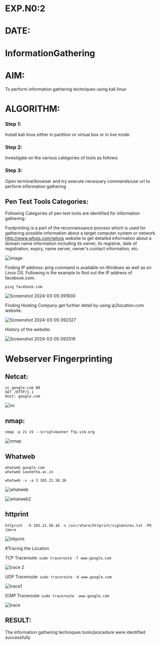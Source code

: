 # EXP.N0:2
# DATE:

# InformationGathering

# AIM:

To perform information gathering techniques using kali linux 

# ALGORITHM:

### Step 1:

Install kali linux either in partition or virtual box or in live mode

### Step 2:

Investigate on the various categories of tools as follows:

### Step 3:
Open terminal/browser and try execute necessary commands/use url to perform information gathering


## Pen Test Tools Categories:  

Following Categories of pen test tools are identified for information gathering:

Footprinting is a part of the reconnaissance process which is used for gathering possible information about a target computer system or network.
http://www.whois.com/whois website to get detailed information about a domain name information including its owner, its registrar, date of registration, expiry, name server, owner's contact information, etc.


![image](https://github.com/Shree-Ram-R/InformationGathering/assets/121288490/2bc2caa1-ddf2-4df7-99a8-c25a87a5a7ed)

Finding IP address:
ping command is available on Windows as well as on Linux OS. Following is the example to find out the IP address of facebook.com.
```
ping facebook.com
```

![Screenshot 2024-03-05 091930](https://github.com/Shree-Ram-R/InformationGathering/assets/121288490/62d85775-7829-475f-92a1-40a9aef114f7)

Finding Hosting Company
get further detail by using ip2location.com website.

![Screenshot 2024-03-05 092327](https://github.com/Shree-Ram-R/InformationGathering/assets/121288490/2bf8a719-4ae7-496c-b591-8c829d48820b)

History of the website:

![Screenshot 2024-03-05 092519](https://github.com/Shree-Ram-R/InformationGathering/assets/121288490/778bc992-e58d-4922-ba95-08838d3e4719)

# Webserver Fingerprinting
## Netcat:

```
nc google.com 80
GET /HTTP/1.1
Host: google.com
```

![nc](https://github.com/Shree-Ram-R/InformationGathering/assets/121288490/5381ba9b-1554-4247-a228-d31740e915b7)

## nmap:

```
nmap -p 21 sV --script=banner ftp.vim.org
```

![nmap](https://github.com/Shree-Ram-R/InformationGathering/assets/121288490/760cd187-445f-43a8-82bd-65f089fb1188)


## Whatweb

```
whatweb google.com
whatweb saveetha.ac.in

whatweb -v -a 3 103.21.58.16
```

![whatweb](https://github.com/Shree-Ram-R/InformationGathering/assets/121288490/ac25ca1e-e27b-4dd9-93bb-40e7bc02e3fc)

![whatweb2](https://github.com/Shree-Ram-R/InformationGathering/assets/121288490/fa5874e6-1179-47dc-9689-4daadd2f04c7)

## httprint

```
httprint  -h 103.21.58.16 -s /usr/share/httprint/signatures.txt -P0 |more
```

![httprint](https://github.com/Shree-Ram-R/InformationGathering/assets/121288490/b5c6b2f1-2d9e-4a48-834f-402c3fbb4f97)

#Tracing the Location


TCP Traceroute:
```sudo traceroute -T www.google.com```



![trace 2](https://github.com/Shree-Ram-R/InformationGathering/assets/121288490/28b30055-8d7b-44ea-bfb5-1a9db20f5d3f)

UDP Traceroute:
```sudo traceroute -U www.google.com```


![trace1](https://github.com/Shree-Ram-R/InformationGathering/assets/121288490/20070422-d687-4737-9b51-b1d3d2368446)

ICMP Traceroute:
```sudo traceroute  www.google.com```

![trace](https://github.com/Shree-Ram-R/InformationGathering/assets/121288490/21d50262-a0cb-4973-8a6c-088a3d25ba1d)


## RESULT:
The information gathering techniques tools/procedure were  identified successfully
